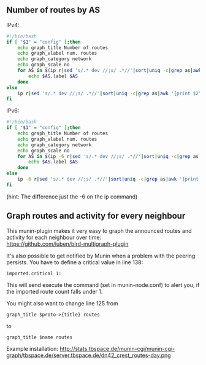 ## Number of routes by AS

IPv4:
```bash
#!/bin/bash
if [ "$1" = "config" ];then
	echo graph_title Number of routes
	echo graph_vlabel num. routes
	echo graph_category network
	echo graph_scale no
	for AS in $(ip r|sed 's/.* dev //;s/ .*//'|sort|uniq -c|grep as|awk '{print $2}');do
		echo $AS.label $AS
	done
else
	ip r|sed 's/.* dev //;s/ .*//'|sort|uniq -c|grep as|awk '{print $2".value "$1}'
fi
```

IPv6:
```bash
#!/bin/bash
if [ "$1" = "config" ];then
	echo graph_title Number of routes
	echo graph_vlabel num. routes
	echo graph_category network
	echo graph_scale no
	for AS in $(ip -6 r|sed 's/.* dev //;s/ .*//'|sort|uniq -c|grep as|awk '{print $2}');do
		echo $AS.label $AS
	done
else
	ip -6 r|sed 's/.* dev //;s/ .*//'|sort|uniq -c|grep as|awk '{print $2".value "$1}'
fi
```
(hint: The difference just the -6 on the ip command)

## Graph routes and activity for every neighbour

This munin-plugin makes it very easy to graph the announced routes and activity for each neighbour over time:  
<https://github.com/luben/bird-multigraph-plugin>

It's also possible to get notified by Munin when a problem with the peering persists. You have to define a critical value in line 138: 
```
imported.critical 1:
```
This will send execute the command (set in munin-node.conf) to alert you, if the imported route count falls under 1.

You might also want to change line 125 from 
```
graph_title $proto->{title} routes
```
to
```
graph_title $name routes
```

Example installation: 
<http://stats.tbspace.de/munin-cgi/munin-cgi-graph/tbspace.de/server.tbspace.de/dn42_crest_routes-day.png>
